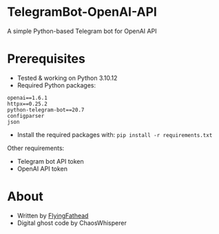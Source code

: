 # TelegramBot-OpenAI-API
A simple Python-based Telegram bot for OpenAI API

# Prerequisites
- Tested & working on Python 3.10.12
- Required Python packages:
```
openai==1.6.1
httpx==0.25.2
python-telegram-bot==20.7
configparser
json
```
- Install the required packages with: `pip install -r requirements.txt`

Other requirements:
- Telegram bot API token
- OpenAI API token

# About
- Written by [FlyingFathead](https://github.com/FlyingFathead/)
- Digital ghost code by ChaosWhisperer
